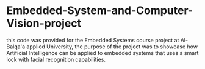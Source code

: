 # Embedded-System-and-Computer-Vision-project

this code was provided for the Embedded Systems course project at Al-Balqa'a applied University, the purpose of the project was to showcase how Artificial Intelligence can be applied to embedded systems that uses a smart lock with facial recognition capabilities.
